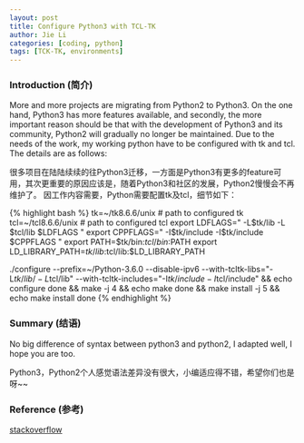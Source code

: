 ```yaml
---
layout: post
title: Configure Python3 with TCL-TK
author: Jie Li
categories: [coding, python]
tags: [TCK-TK, environments]
---
```


### Introduction (简介)
More and more projects are migrating from Python2 to Python3. On the one hand, Python3 has more features available, and secondly, the more important reason should be that with the development of Python3 and its community, Python2 will gradually no longer be maintained.
Due to the needs of the work, my working python have to be configured with tk and tcl. The details are as follows:

很多项目在陆陆续续的往Python3迁移，一方面是Python3有更多的feature可用，其次更重要的原因应该是，随着Python3和社区的发展，Python2慢慢会不再维护了。
因工作内容需要，Python需要配置tk及tcl，细节如下：

{% highlight bash %}
tk=~/tk8.6.6/unix # path to configured tk
tcl=~/tcl8.6.6/unix # path to configured tcl
export LDFLAGS=" -L$tk/lib -L $tcl/lib $LDFLAGS "
export CPPFLAGS=" -I$tk/include -I$tk/include $CPPFLAGS "
export PATH=$tk/bin:$tcl/bin:$PATH
export LD_LIBRARY_PATH=$tk/lib:$tcl/lib:$LD_LIBRARY_PATH

./configure --prefix=~/Python-3.6.0 --disable-ipv6 --with-tcltk-libs="-L$tk/lib/ -L$tcl/lib" --with-tcltk-includes="-I$tk/include -I$tcl/include" && echo configure done &&
make -j 4 && echo make done &&
make install -j 5 && echo make install done
{% endhighlight %}

### Summary (结语)
No big difference of syntax between python3 and python2, I adapted well, I hope you are too.

Python3，Python2个人感觉语法差异没有很大，小编适应得不错，希望你们也是呀~~

### Reference (参考)
[stackoverflow](https://stackoverflow.com/questions/16026348/preparing-tkinter-and-sqlite3-for-python-installation-no-admin-rights)

